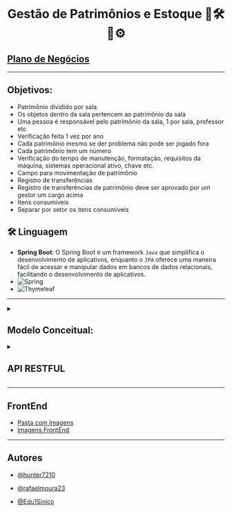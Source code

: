 <div align=center> 
  <h1> Gestão de Patrimônios e Estoque 🎯🛠🔧⚙  </h1>
</div> 

## [Plano de Negócios](https://github.com/senai-stock/stock_project/blob/main/plano%20de%20neg%C3%B3cios.txt)

---

## Objetivos:
<ul>
  <li>Patrimônio dividido por sala</li>
  <li>Os objetos dentro da sala pertencem ao patrimônio da sala</li>
  <li>Uma pessoa é responsável pelo patrimônio da sala, 1 por sala, professor etc</li>
  <li>Verificação feita 1 vez por ano</li>
  <li>Cada patrimônio mesmo se der problema não pode ser jogado fora</li>
  <li>Cada patrimônio tem um número</li>
  <li>Verificação do tempo de manutenção, formatação, requisitos da máquina, sistemas operacional ativo, chave etc.</li>
  <li>Campo para movimentação de patrimônio</li>
  <li>Registro de transferências</li>
  <li>Registro de transferências de patrimônio deve ser aprovado por um gestor um cargo acima</li>
  <li>Itens consumiveis</li>
  <li>Separar por setor os itens consumiveis</li>
</ul>

 
## 🛠 Linguagem
- **Spring Boot**: O Spring Boot é um framework `Java` que simplifica o desenvolvimento de aplicativos, enquanto o `JPA` oferece uma maneira fácil de acessar e manipular dados em bancos de dados relacionais, facilitando o desenvolvimento de aplicativos.
- ![Spring](https://img.shields.io/badge/spring-%236DB33F.svg?style=for-the-badge&logo=spring&logoColor=white)
- ![Thymeleaf](https://img.shields.io/badge/Thymeleaf-%23005C0F.svg?style=for-the-badge&logo=Thymeleaf&logoColor=white)
  

---
<details><summary>
<h2> Modelo Conceitual: </h2>
</summary>
<div align=center> 
  
![Modelo de Negócios](/image-database.png)
</div> 
</details>


<details><summary>
  
## API RESTFUL
</summary>
---

### Responsaveis

  Method Get:
![Get-Responsaveis](requisitions_api_images/responsaveis/get-responsaveis.png)

  Method Post:
![Modelo de Negócios](requisitions_api_images/responsaveis/post-responsaveis.png)

  Method Put:
![Modelo de Negócios](requisitions_api_images/responsaveis/put-responsaveis.png)

  Method Delete:
![Modelo de Negócios](requisitions_api_images/responsaveis/delete-responsaveis.png)

---
### Salas

  Method Get:
![Modelo de Negócios](requisitions_api_images/salas/get-salas.png)

  Method Post:
![Modelo de Negócios](requisitions_api_images/salas/post-salas.png)

  Method Put:
![Modelo de Negócios](requisitions_api_images/salas/put-salas.png)

---
### Areas

  Method Get:
![Modelo de Negócios](requisitions_api_images/areas/get-areas.png)

  Method Post:
![Modelo de Negócios](requisitions_api_images/areas/post-areas.png)

  Method Put:
![Modelo de Negócios](requisitions_api_images/areas/put-areas.png)

---
### Cargos

  Method Get:
![Modelo de Negócios](requisitions_api_images/cargos/get-cargos.png)

  Method Post:
![Modelo de Negócios](requisitions_api_images/cargos/post-cargos.png)

  Method Put:
![Modelo de Negócios](requisitions_api_images/cargos/put-cargos.png)

---
### Estoque

  Method Get:
![Modelo de Negócios](requisitions_api_images/estoque/get-estoque.png)

  Method Post:
![Modelo de Negócios](requisitions_api_images/estoque/post-estoque.png)

  Method Put:
![Modelo de Negócios](requisitions_api_images/estoque/put-estoque.png)

---
### Transferências

  Method Get:
![Modelo de Negócios](requisitions_api_images/transferencias/get-transferencias.png)

  Method Post:
![Modelo de Negócios](requisitions_api_images/transferencias/post-transferencias.png)

  Method Put:
![Modelo de Negócios](requisitions_api_images/transferencias/put-transferencias.png)

---
### Patrimônios

  Method Get:
![Modelo de Negócios](requisitions_api_images/patrimonios/get-patrimonios.png)

  Method Post:
![Modelo de Negócios](requisitions_api_images/patrimonios/post-patrimonios.png)

  Method Put:
![Modelo de Negócios](requisitions_api_images/patrimonios/put-patrimonios.png)

</details>

---

## FrontEnd 

- [Pasta com Imagens](https://github.com/senai-stock/stock_project/tree/main/front-images)
- [Imagens FrontEnd](https://github.com/senai-stock/codigo_spring/blob/FrontEnd-Edu/README.md)



---
## Autores

- [@hunter7210](https://www.github.com/hunter7210)

- [@rafaelmoura23](https://www.github.com/rafaelmoura23)

- [@Edu1Sinico](https://www.github.com/Edu1Sinico)
